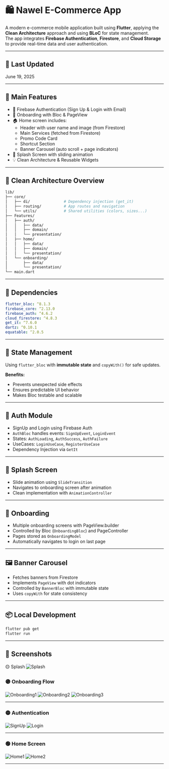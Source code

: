 # 🛍️ Nawel E-Commerce App

A modern e-commerce mobile application built using **Flutter**, applying the **Clean Architecture** approach and using **BLoC** for state management.  
The app integrates **Firebase Authentication**, **Firestore**, and **Cloud Storage** to provide real-time data and user authentication.

---

## 📅 Last Updated
June 19, 2025

---

## 📱 Main Features

- 🔐 Firebase Authentication (Sign Up & Login with Email)
- 🧭 Onboarding with Bloc & PageView
- 🏠 Home screen includes:
  - Header with user name and image (from Firestore)
  - Main Services (fetched from Firestore)
  - Promo Code Card
  - Shortcut Section
  - Banner Carousel (auto scroll + page indicators)
- 🚀 Splash Screen with sliding animation
- 💡 Clean Architecture & Reusable Widgets

---

## 🧱 Clean Architecture Overview

```bash
lib/
├── core/
│   ├── di/               # Dependency injection (get_it)
│   ├── routing/          # App routes and navigation
│   └── utils/            # Shared utilities (colors, sizes...)
├── Features/
│   ├── auth/
│   │   ├── data/
│   │   ├── domain/
│   │   └── presentation/
│   ├── home/
│   │   ├── data/
│   │   ├── domain/
│   │   └── presentation/
│   └── onboarding/
│       ├── data/
│       └── presentation/
└── main.dart
```

---

## 🔧 Dependencies

```yaml
flutter_bloc: ^8.1.3
firebase_core: ^2.13.0
firebase_auth: ^4.6.2
cloud_firestore: ^4.8.3
get_it: ^7.6.0
dartz: ^0.10.1
equatable: ^2.0.5
```

---

## 🔄 State Management

Using `flutter_bloc` with **immutable state** and `copyWith()` for safe updates.

**Benefits:**
- Prevents unexpected side effects
- Ensures predictable UI behavior
- Makes Bloc testable and scalable

---

## 🧠 Auth Module

- SignUp and Login using Firebase Auth
- `AuthBloc` handles events: `SignUpEvent`, `LoginEvent`
- States: `AuthLoading`, `AuthSuccess`, `AuthFailure`
- UseCases: `LoginUseCase`, `RegisterUseCase`
- Dependency Injection via `GetIt`

---

## 🚀 Splash Screen

- Slide animation using `SlideTransition`
- Navigates to onboarding screen after animation
- Clean implementation with `AnimationController`

---

## 📖 Onboarding

- Multiple onboarding screens with PageView.builder
- Controlled by Bloc (`OnboardingBloc`) and PageController
- Pages stored as `OnboardingModel`
- Automatically navigates to login on last page

---

## 🖼️ Banner Carousel

- Fetches banners from Firestore
- Implements `PageView` with dot indicators
- Controlled by `BannerBloc` with immutable state
- Uses `copyWith` for state consistency

---

## 📦 Local Development

```bash
flutter pub get
flutter run
```

---

## 📸 Screenshots
🟡 Splash 
![Splash](assets/screenshots/splash.png)

### 🟣 Onboarding Flow
![Onboarding1](assets/screenshots/onboarding1.png) ![Onboarding2](assets/screenshots/onboarding2.png) ![Onboarding3](assets/screenshots/onboarding3.png)

---

### 🟡 Authentication

![SignUp](assets/screenshots/signup.png) ![Login](assets/screenshots/login.png)


---

### 🟢 Home Screen
![Home1](assets/screenshots/home.png) ![Home2](assets/screenshots/home2.png)


---

